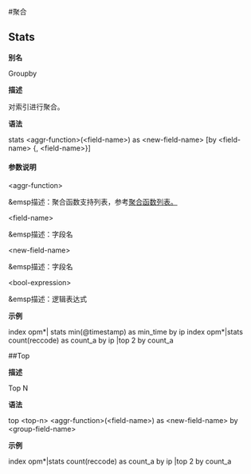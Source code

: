 #聚合

## Stats

**别名**

Groupby

**描述**

对索引进行聚合。

**语法**

stats &lt;aggr-function&gt;(&lt;field-name&gt;) as &lt;new-field-name&gt;  [by &lt;field-name&gt; {, &lt;field-name&gt;}]

#### 参数说明

&lt;aggr-function&gt;

&emsp描述：聚合函数支持列表，参考[聚合函数列表。](log_search/appendix/aggregation_list.md)

&lt;field-name&gt;

&emsp描述：字段名

&lt;new-field-name&gt;

&emsp描述：字段名

&lt;bool-expression&gt;

&emsp描述：逻辑表达式

**示例**

index opm*| stats min(@timestamp) as min_time by ip
index opm*|stats count(reccode) as count_a by ip |top 2 by count_a


##Top

**描述**

Top N

**语法**

top &lt;top-n&gt; &lt;aggr-function&gt;(&lt;field-name&gt;) as &lt;new-field-name&gt; by &lt;group-field-name&gt;

**示例**

index opm*|stats count(reccode) as count_a by ip |top 2 by count_a


